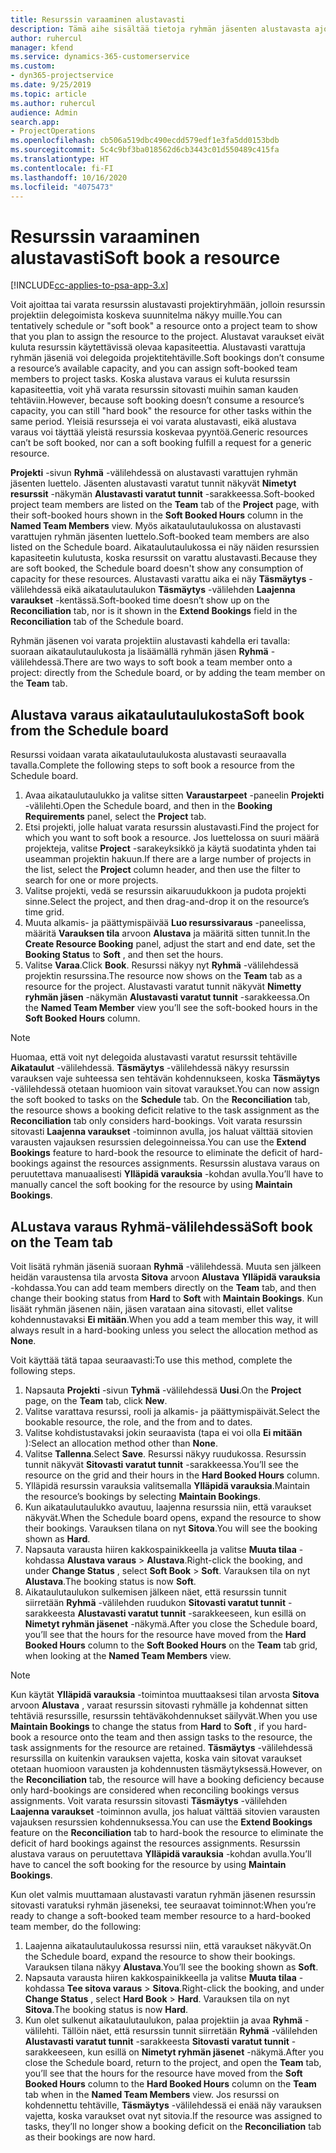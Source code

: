 ```yaml
---
title: Resurssin varaaminen alustavasti
description: Tämä aihe sisältää tietoja ryhmän jäsenten alustavasta ajoittamisesta tai varaamisesta.
author: ruhercul
manager: kfend
ms.service: dynamics-365-customerservice
ms.custom:
- dyn365-projectservice
ms.date: 9/25/2019
ms.topic: article
ms.author: ruhercul
audience: Admin
search.app:
- ProjectOperations
ms.openlocfilehash: cb506a519dbc490ecdd579edf1e3fa5dd0153bdb
ms.sourcegitcommit: 5c4c9bf3ba018562d6cb3443c01d550489c415fa
ms.translationtype: HT
ms.contentlocale: fi-FI
ms.lasthandoff: 10/16/2020
ms.locfileid: "4075473"
---
```

# <a name="soft-book-a-resource"></a><span data-ttu-id="18db9-103">Resurssin varaaminen alustavasti</span><span class="sxs-lookup"><span data-stu-id="18db9-103">Soft book a resource</span></span>

[!INCLUDE[cc-applies-to-psa-app-3.x](../includes/cc-applies-to-psa-app-3x.md)]

<span data-ttu-id="18db9-104">Voit ajoittaa tai varata resurssin alustavasti projektiryhmään, jolloin resurssin projektiin delegoimista koskeva suunnitelma näkyy muille.</span><span class="sxs-lookup"><span data-stu-id="18db9-104">You can tentatively schedule or "soft book" a resource onto a project team to show that you plan to assign the resource to the project.</span></span> <span data-ttu-id="18db9-105">Alustavat varaukset eivät kuluta resurssin käytettävissä olevaa kapasiteettia. Alustavasti varattuja ryhmän jäseniä voi delegoida projektitehtäville.</span><span class="sxs-lookup"><span data-stu-id="18db9-105">Soft bookings don’t consume a resource’s available capacity, and you can assign soft-booked team members to project tasks.</span></span> <span data-ttu-id="18db9-106">Koska alustava varaus ei kuluta resurssin kapasiteettia, voit yhä varata resurssin sitovasti muihin saman kauden tehtäviin.</span><span class="sxs-lookup"><span data-stu-id="18db9-106">However, because soft booking doesn’t consume a resource’s capacity, you can still "hard book" the resource for other tasks within the same period.</span></span> <span data-ttu-id="18db9-107">Yleisiä resursseja ei voi varata alustavasti, eikä alustava varaus voi täyttää yleistä resurssia koskevaa pyyntöä.</span><span class="sxs-lookup"><span data-stu-id="18db9-107">Generic resources can’t be soft booked, nor can a soft booking fulfill a request for a generic resource.</span></span>

<span data-ttu-id="18db9-108">**Projekti** -sivun **Ryhmä** -välilehdessä on alustavasti varattujen ryhmän jäsenten luettelo. Jäsenten alustavasti varatut tunnit näkyvät **Nimetyt resurssit** -näkymän **Alustavasti varatut tunnit** -sarakkeessa.</span><span class="sxs-lookup"><span data-stu-id="18db9-108">Soft-booked project team members are listed on the **Team** tab of the **Project** page, with their soft-booked hours shown in the **Soft Booked Hours** column in the **Named Team Members** view.</span></span> <span data-ttu-id="18db9-109">Myös aikataulutaulukossa on alustavasti varattujen ryhmän jäsenten luettelo.</span><span class="sxs-lookup"><span data-stu-id="18db9-109">Soft-booked team members are also listed on the Schedule board.</span></span> <span data-ttu-id="18db9-110">Aikataulutaulukossa ei näy näiden resurssien kapasiteetin kulutusta, koska resurssit on varattu alustavasti.</span><span class="sxs-lookup"><span data-stu-id="18db9-110">Because they are soft booked, the Schedule board doesn't show any consumption of capacity for these resources.</span></span> <span data-ttu-id="18db9-111">Alustavasti varattu aika ei näy **Täsmäytys** -välilehdessä eikä aikataulutaulukon **Täsmäytys** -välilehden **Laajenna varaukset** -kentässä.</span><span class="sxs-lookup"><span data-stu-id="18db9-111">Soft-booked time doesn’t show up on the **Reconciliation** tab, nor is it shown in the **Extend Bookings** field in the **Reconciliation** tab of the Schedule board.</span></span> 

<span data-ttu-id="18db9-112">Ryhmän jäsenen voi varata projektiin alustavasti kahdella eri tavalla: suoraan aikataulutaulukosta ja lisäämällä ryhmän jäsen **Ryhmä** -välilehdessä.</span><span class="sxs-lookup"><span data-stu-id="18db9-112">There are two ways to soft book a team member onto a project: directly from the Schedule board, or by adding the team member on the **Team** tab.</span></span> 

## <a name="soft-book-from-the-schedule-board"></a><span data-ttu-id="18db9-113">Alustava varaus aikataulutaulukosta</span><span class="sxs-lookup"><span data-stu-id="18db9-113">Soft book from the Schedule board</span></span>
<span data-ttu-id="18db9-114">Resurssi voidaan varata aikataulutaulukosta alustavasti seuraavalla tavalla.</span><span class="sxs-lookup"><span data-stu-id="18db9-114">Complete the following steps to soft book a resource from the Schedule board.</span></span> 

1. <span data-ttu-id="18db9-115">Avaa aikataulutaulukko ja valitse sitten **Varaustarpeet** -paneelin **Projekti** -välilehti.</span><span class="sxs-lookup"><span data-stu-id="18db9-115">Open the Schedule board, and then in the **Booking Requirements** panel, select the **Project** tab.</span></span>
2. <span data-ttu-id="18db9-116">Etsi projekti, jolle haluat varata resurssin alustavasti.</span><span class="sxs-lookup"><span data-stu-id="18db9-116">Find the project for which you want to soft book a resource.</span></span> <span data-ttu-id="18db9-117">Jos luettelossa on suuri määrä projekteja, valitse **Project** -sarakeyksikkö ja käytä suodatinta yhden tai useamman projektin hakuun.</span><span class="sxs-lookup"><span data-stu-id="18db9-117">If there are a large number of projects in the list, select the **Project** column header, and then use the filter to search for one or more projects.</span></span>
3. <span data-ttu-id="18db9-118">Valitse projekti, vedä se resurssin aikaruudukkoon ja pudota projekti sinne.</span><span class="sxs-lookup"><span data-stu-id="18db9-118">Select the project, and then drag-and-drop it on the resource’s time grid.</span></span>
5. <span data-ttu-id="18db9-119">Muuta alkamis- ja päättymispäivää **Luo resurssivaraus** -paneelissa, määritä **Varauksen tila** arvoon **Alustava** ja määritä sitten tunnit.</span><span class="sxs-lookup"><span data-stu-id="18db9-119">In the **Create Resource Booking** panel, adjust the start and end date, set the **Booking Status** to **Soft** , and then set the hours.</span></span> 
6. <span data-ttu-id="18db9-120">Valitse **Varaa**.</span><span class="sxs-lookup"><span data-stu-id="18db9-120">Click **Book**.</span></span> <span data-ttu-id="18db9-121">Resurssi näkyy nyt **Ryhmä** -välilehdessä projektin resurssina.</span><span class="sxs-lookup"><span data-stu-id="18db9-121">The resource now shows on the **Team** tab as a resource for the project.</span></span> <span data-ttu-id="18db9-122">Alustavasti varatut tunnit näkyvät **Nimetty ryhmän jäsen** -näkymän **Alustavasti varatut tunnit** -sarakkeessa.</span><span class="sxs-lookup"><span data-stu-id="18db9-122">On the **Named Team Member** view you’ll see the soft-booked hours in the **Soft Booked Hours** column.</span></span>

> [!NOTE]
> <span data-ttu-id="18db9-123">Huomaa, että voit nyt delegoida alustavasti varatut resurssit tehtäville **Aikataulut** -välilehdessä. **Täsmäytys** -välilehdessä näkyy resurssin varauksen vaje suhteessa sen tehtävän kohdennukseen, koska **Täsmäytys** -välilehdessä otetaan huomioon vain sitovat varaukset.</span><span class="sxs-lookup"><span data-stu-id="18db9-123">You can now assign the soft booked to tasks on the **Schedule** tab. On the **Reconciliation** tab, the resource shows a booking deficit relative to the task assignment as the **Reconciliation** tab only considers hard-bookings.</span></span> <span data-ttu-id="18db9-124">Voit varata resurssin sitovasti **Laajenna varaukset** -toiminnon avulla, jos haluat välttää sitovien varausten vajauksen resurssien delegoinneissa.</span><span class="sxs-lookup"><span data-stu-id="18db9-124">You can use the **Extend Bookings** feature to hard-book the resource to eliminate the deficit of hard-bookings against the resources assignments.</span></span> <span data-ttu-id="18db9-125">Resurssin alustava varaus on peruutettava manuaalisesti **Ylläpidä varauksia** -kohdan avulla.</span><span class="sxs-lookup"><span data-stu-id="18db9-125">You’ll have to manually cancel the soft booking for the resource by using **Maintain Bookings**.</span></span>

## <a name="soft-book-on-the-team-tab"></a><span data-ttu-id="18db9-126">ALustava varaus Ryhmä-välilehdessä</span><span class="sxs-lookup"><span data-stu-id="18db9-126">Soft book on the Team tab</span></span>

<span data-ttu-id="18db9-127">Voit lisätä ryhmän jäseniä suoraan **Ryhmä** -välilehdessä. Muuta sen jälkeen heidän varaustensa tila arvosta **Sitova** arvoon **Alustava** **Ylläpidä varauksia** -kohdassa.</span><span class="sxs-lookup"><span data-stu-id="18db9-127">You can add team members directly on the **Team** tab, and then change their booking status from **Hard** to **Soft** with **Maintain Bookings**.</span></span> <span data-ttu-id="18db9-128">Kun lisäät ryhmän jäsenen näin, jäsen varataan aina sitovasti, ellet valitse kohdennustavaksi **Ei mitään**.</span><span class="sxs-lookup"><span data-stu-id="18db9-128">When you add a team member this way, it will always result in a hard-booking unless you select the allocation method as **None**.</span></span>

<span data-ttu-id="18db9-129">Voit käyttää tätä tapaa seuraavasti:</span><span class="sxs-lookup"><span data-stu-id="18db9-129">To use this method, complete the following steps.</span></span>

1. <span data-ttu-id="18db9-130">Napsauta **Projekti** -sivun **Tyhmä** -välilehdessä **Uusi**.</span><span class="sxs-lookup"><span data-stu-id="18db9-130">On the **Project** page, on the **Team** tab, click **New**.</span></span>
2. <span data-ttu-id="18db9-131">Valitse varattava resurssi, rooli ja alkamis- ja päättymispäivät.</span><span class="sxs-lookup"><span data-stu-id="18db9-131">Select the bookable resource, the role, and the from and to dates.</span></span>
3. <span data-ttu-id="18db9-132">Valitse kohdistustavaksi jokin seuraavista (tapa ei voi olla **Ei mitään** ):</span><span class="sxs-lookup"><span data-stu-id="18db9-132">Select an allocation method other than **None**.</span></span>
4. <span data-ttu-id="18db9-133">Valitse **Tallenna**.</span><span class="sxs-lookup"><span data-stu-id="18db9-133">Select **Save**.</span></span> <span data-ttu-id="18db9-134">Resurssi näkyy ruudukossa. Resurssin tunnit näkyvät **Sitovasti varatut tunnit** -sarakkeessa.</span><span class="sxs-lookup"><span data-stu-id="18db9-134">You’ll see the resource on the grid and their hours in the **Hard Booked Hours** column.</span></span>
5. <span data-ttu-id="18db9-135">Ylläpidä resurssin varauksia valitsemalla **Ylläpidä varauksia**.</span><span class="sxs-lookup"><span data-stu-id="18db9-135">Maintain the resource’s bookings by selecting **Maintain Bookings**.</span></span>
6. <span data-ttu-id="18db9-136">Kun aikataulutaulukko avautuu, laajenna resurssia niin, että varaukset näkyvät.</span><span class="sxs-lookup"><span data-stu-id="18db9-136">When the Schedule board opens, expand the resource to show their bookings.</span></span> <span data-ttu-id="18db9-137">Varauksen tilana on nyt **Sitova**.</span><span class="sxs-lookup"><span data-stu-id="18db9-137">You will see the booking shown as **Hard**.</span></span>
7. <span data-ttu-id="18db9-138">Napsauta varausta hiiren kakkospainikkeella ja valitse **Muuta tilaa** -kohdassa **Alustava varaus** \> **Alustava**.</span><span class="sxs-lookup"><span data-stu-id="18db9-138">Right-click the booking, and under **Change Status** , select **Soft Book** \> **Soft**.</span></span> <span data-ttu-id="18db9-139">Varauksen tila on nyt **Alustava**.</span><span class="sxs-lookup"><span data-stu-id="18db9-139">The booking status is now **Soft**.</span></span>
8. <span data-ttu-id="18db9-140">Aikataulutaulukon sulkemisen jälkeen näet, että resurssin tunnit siirretään **Ryhmä** -välilehden ruudukon **Sitovasti varatut tunnit** -sarakkeesta **Alustavasti varatut tunnit** -sarakkeeseen, kun esillä on **Nimetyt ryhmän jäsenet** -näkymä.</span><span class="sxs-lookup"><span data-stu-id="18db9-140">After you close the Schedule board, you’ll see that the hours for the resource have moved from the **Hard Booked Hours** column to the **Soft Booked Hours** on the **Team** tab grid, when looking at the **Named Team Members** view.</span></span>

> [!NOTE]
> <span data-ttu-id="18db9-141">Kun käytät **Ylläpidä varauksia** -toimintoa muuttaaksesi tilan arvosta **Sitova** arvoon **Alustava** , varaat resurssin sitovasti ryhmälle ja kohdennat sitten tehtäviä resurssille, resurssin tehtäväkohdennukset säilyvät.</span><span class="sxs-lookup"><span data-stu-id="18db9-141">When you use **Maintain Bookings** to change the status from **Hard** to **Soft** , if you hard-book a resource onto the team and then assign tasks to the resource, the task assignments for the resource are retained.</span></span> <span data-ttu-id="18db9-142">**Täsmäytys** -välilehdessä resurssilla on kuitenkin varauksen vajetta, koska vain sitovat varaukset otetaan huomioon varausten ja kohdennusten täsmäytyksessä.</span><span class="sxs-lookup"><span data-stu-id="18db9-142">However, on the **Reconciliation** tab, the resource will have a booking deficiency because only hard-bookings are considered when reconciling bookings versus assignments.</span></span> <span data-ttu-id="18db9-143">Voit varata resurssin sitovasti **Täsmäytys** -välilehden **Laajenna varaukset** -toiminnon avulla, jos haluat välttää sitovien varausten vajauksen resurssien kohdennuksessa.</span><span class="sxs-lookup"><span data-stu-id="18db9-143">You can use the **Extend Bookings** feature on the **Reconciliation** tab to hard-book the resource to eliminate the deficit of hard bookings against the resources assignments.</span></span> <span data-ttu-id="18db9-144">Resurssin alustava varaus on peruutettava **Ylläpidä varauksia** -kohdan avulla.</span><span class="sxs-lookup"><span data-stu-id="18db9-144">You’ll have to cancel the soft booking for the resource by using **Maintain Bookings**.</span></span>

<span data-ttu-id="18db9-145">Kun olet valmis muuttamaan alustavasti varatun ryhmän jäsenen resurssin sitovasti varatuksi ryhmän jäseneksi, tee seuraavat toiminnot:</span><span class="sxs-lookup"><span data-stu-id="18db9-145">When you’re ready to change a soft-booked team member resource to a hard-booked team member, do the following:</span></span>

1. <span data-ttu-id="18db9-146">Laajenna aikataulutaulukossa resurssi niin, että varaukset näkyvät.</span><span class="sxs-lookup"><span data-stu-id="18db9-146">On the Schedule board, expand the resource to show their bookings.</span></span> <span data-ttu-id="18db9-147">Varauksen tilana näkyy **Alustava**.</span><span class="sxs-lookup"><span data-stu-id="18db9-147">You’ll see the booking shown as **Soft**.</span></span>
2. <span data-ttu-id="18db9-148">Napsauta varausta hiiren kakkospainikkeella ja valitse **Muuta tilaa** -kohdassa **Tee sitova varaus** \> **Sitova**.</span><span class="sxs-lookup"><span data-stu-id="18db9-148">Right-click the booking, and under **Change Status** , select **Hard Book** \> **Hard**.</span></span> <span data-ttu-id="18db9-149">Varauksen tila on nyt **Sitova**.</span><span class="sxs-lookup"><span data-stu-id="18db9-149">The booking status is now **Hard**.</span></span>
3. <span data-ttu-id="18db9-150">Kun olet sulkenut aikataulutaulukon, palaa projektiin ja avaa **Ryhmä** -välilehti. Tällöin näet, että resurssin tunnit siirretään **Ryhmä** -välilehden **Alustavasti varatut tunnit** -sarakkeesta **Sitovasti varatut tunnit** -sarakkeeseen, kun esillä on **Nimetyt ryhmän jäsenet** -näkymä.</span><span class="sxs-lookup"><span data-stu-id="18db9-150">After you close the Schedule board, return to the project, and open the **Team** tab, you’ll see that the hours for the resource have moved from the **Soft Booked Hours** column to the **Hard Booked Hours** column on the **Team** tab when in the **Named Team Members** view.</span></span> <span data-ttu-id="18db9-151">Jos resurssi on kohdennettu tehtäville, **Täsmäytys** -välilehdessä ei enää näy varauksen vajetta, koska varaukset ovat nyt sitovia.</span><span class="sxs-lookup"><span data-stu-id="18db9-151">If the resource was assigned to tasks, they’ll no longer show a booking deficit on the **Reconciliation** tab as their bookings are now hard.</span></span>

